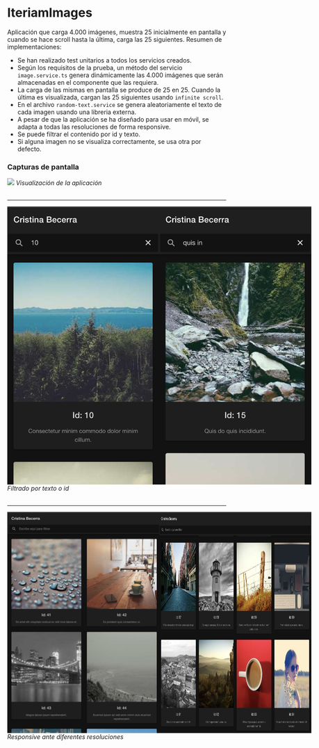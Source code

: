 # IteriamImages
Aplicación que carga 4.000 imágenes, muestra 25 inicialmente en pantalla y cuando se hace scroll hasta la última, carga las 25 siguientes.
Resumen de implementaciones:

- Se han realizado test unitarios a todos los servicios creados.
- Según los requisitos de la prueba, un método del servicio `image.service.ts` genera dinámicamente las 4.000 imágenes que serán almacenadas en el componente que las requiera. 
- La carga de las mismas en pantalla se produce de 25 en 25. Cuando la última es visualizada, cargan las 25 siguientes usando `infinite scroll`.
- En el archivo `random-text.service` se genera aleatoriamente el texto de cada imagen usando una libreria externa.
- A pesar de que la aplicación se ha diseñado para usar en móvil, se adapta a todas las resoluciones de forma responsive.
- Se puede filtrar el contenido por id y texto.
- Si alguna imagen no se visualiza correctamente, se usa otra por defecto.

### Capturas de pantalla

<img src="media/app.gif" width="350">
<i>Visualización de la aplicación</i>
<br><br>
<hr>
<div style="display:flex">
  <img src="media/2.png" width="350">
  <img src="media/3.png" width="350">
</div>
<i>Filtrado por texto o id</i>
<br><br>
<hr>
<div style="display:flex">
  <img src="media/5.png" width="350">
  <img src="media/6.png" width="350">
</div>
<i>Responsive ante diferentes resoluciones</i>







